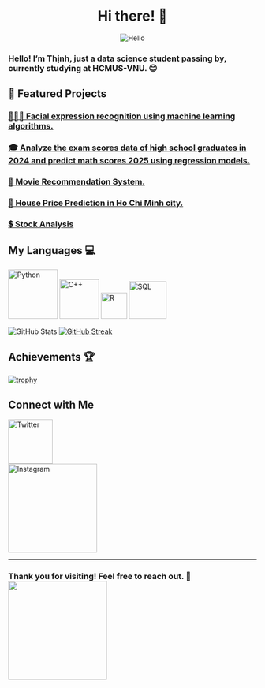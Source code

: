 <div align="center">
  <h1>Hi there! 👋</h1>

![Hello](https://media.giphy.com/media/v1.Y2lkPTc5MGI3NjExdWtzZzJuOXhpZ2tqaHNod3hmNml2OTk3Nmw1NW0zNWZ2aTE2bXE0byZlcD12MV9zdGlja2Vyc19zZWFyY2gmY3Q9cw/pr1dbVONbGeVvSiECh/giphy.gif)
</div>

### Hello! I’m Thịnh, just a data science student passing by, currently studying at HCMUS-VNU. 😊  

## 🚀 Featured Projects
### [🧑🏼‍🦰 Facial expression recognition using machine learning algorithms.](https://github.com/Lizichu0100/Fundamental-ML)
### [🎓 Analyze the exam scores data of high school graduates in 2024 and predict math scores 2025 using regression models.](https://github.com/Lizichu0100/AnalyzeData_Thi_THPT_2024)
### [🎥 Movie Recommendation System.](https://github.com/Lizichu0100/Movie-recommendation-system)
### [🏡 House Price Prediction in Ho Chi Minh city.](https://github.com/Lizichu0100/HousePricePrediction)
### [💲 Stock Analysis](https://github.com/Lizichu0100/StockAnalysis)

## My Languages 💻
<div>
  <img src="https://img.shields.io/badge/-Python-blue?style=flat-square&logo=python&logoColor=white" alt="Python" width="100"/>
  <img src="https://img.shields.io/badge/-C++-00599C?style=flat-square&logo=c%2B%2B&logoColor=white" alt="C++" width="80"/>
  <img src="https://img.shields.io/badge/-R-276DC3?style=flat-square&logo=r&logoColor=white" alt="R" width="53"/>
  <img src="https://img.shields.io/badge/-SQL-orange?style=flat-square&logo=postgresql&logoColor=white" alt="SQL" width="76"/>
<div>

![GitHub Stats](https://github-readme-stats.vercel.app/api?username=Lizichu0100&show_icons=true&theme=github_dark&hide_border=true&card_width=400)
[![GitHub Streak](https://github-readme-streak-stats.herokuapp.com/?user=Lizichu&theme=github-dark-blue&hide_border=true&card_width=400)](https://git.io/streak-stats)

## Achievements 🏆
[![trophy](https://github-profile-trophy.vercel.app/?username=yourusername&theme=darkhub)](https://github.com/ryo-ma/github-profile-trophy)

## Connect with Me

<a href="https://twitter.com/Liziichu" target="_blank">
  <img src="https://img.shields.io/badge/X-%2312100E.svg?style=for-the-badge&logo=X&logoColor=white" alt="Twitter" width="90"/>
</a><br>

<a href="https://www.instagram.com/lizzy0100/" target="_blank">
  <img src="https://img.shields.io/badge/Instagram-purple?style=for-the-badge&logo=instagram&logoColor=white" alt="Instagram" width="180"/>
</a>

---
### Thank you for visiting! Feel free to reach out. 🎉 <img src="https://media.giphy.com/media/v1.Y2lkPTc5MGI3NjExaDVleGFrMHRpcmxkZGFhOTN1cGVzYjdpbzVubnR6ZXN0cjkycXY5bCZlcD12MV9zdGlja2Vyc19zZWFyY2gmY3Q9cw/hfixKFgcjTFgkETRKm/giphy.gif" width="200">

